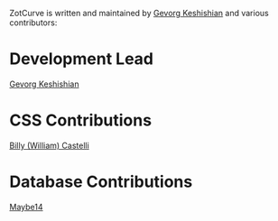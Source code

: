 ZotCurve is written and maintained by [Gevorg Keshishian](https://github.com/keshishi) and various contributors:

Development Lead
=================
[Gevorg Keshishian](https://github.com/keshishi)

CSS Contributions
=================
[Billy (William) Castelli](https://github.com/billycastelli)

Database Contributions
======================
[Maybe14](https://github.com/Maybe14)
